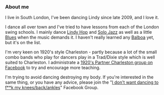 ### About me

I live in South London, I've been dancing Lindy since late 2009, and I love it. 

I dance all over town and I've tried to have lessons from each of the London swing schools. I mainly dance [Lindy Hop](http://en.wikipedia.org/wiki/Lindy_Hop) and [Solo Jazz](http://uptownswing.co.uk/authentic-jazz/) as well as a little [Blues](http://en.wikipedia.org/wiki/Blues_dance#Blues_dancing_in_the_contemporary_swing_dance_community) when the music demands it. I haven't really learned any [Balboa](http://en.wikipedia.org/wiki/Balboa_(dance)) yet, but it's on the list.

I'm very keen on 1920's style Charleston - partly because a lot of the small combo bands who play for dancers play in a Trad/Dixie style which is well suited to Charleston. I administrate a [1920's Partner Charleston group on Facebook](http://www.facebook.com/home.php?sk=group_187534864606727&ap=1) to try and encourage more teaching.

I'm trying to avoid dancing destroying my body. If you're interested in the same thing, or you have any advice, please join the "[I don't want dancing to f**k my knees/back/ankles](https://www.facebook.com/groups/387194701353549/)" Facebook Group.